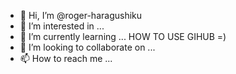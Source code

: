 - 👋 Hi, I’m @roger-haragushiku
- 👀 I’m interested in ...
- 🌱 I’m currently learning ... HOW TO USE GIHUB =)
- 💞️ I’m looking to collaborate on ...
- 📫 How to reach me ...

<!---
roger-haragushiku/roger-haragushiku is a ✨ special ✨ repository because its `README.md` (this file) appears on your GitHub profile.
You can click the Preview link to take a look at your changes.
--->
